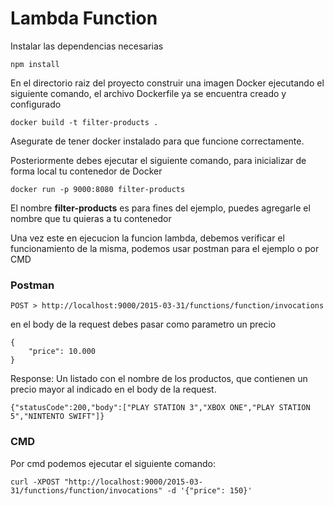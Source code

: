 # Lambda Function

Instalar las dependencias necesarias

```
npm install
```

En el directorio raiz del proyecto construir una imagen Docker ejecutando el siguiente comando, el archivo Dockerfile ya se encuentra creado y configurado
```
docker build -t filter-products .
```
Asegurate de tener docker instalado para que funcione correctamente.

Posteriormente debes ejecutar el siguiente comando, para inicializar de forma local tu contenedor de Docker
```
docker run -p 9000:8080 filter-products
```
El nombre **filter-products** es para fines del ejemplo, puedes agregarle el nombre que tu quieras a tu contenedor

Una vez este en ejecucion la funcion lambda, debemos verificar el funcionamiento de la misma, podemos usar postman para el ejemplo o por CMD
### Postman
```
POST > http://localhost:9000/2015-03-31/functions/function/invocations
```
en el body de la request debes pasar como parametro un precio
```
{
    "price": 10.000
}
```
Response:
Un listado con el nombre de los productos, que contienen un precio mayor al indicado en el body de la request.
```
{"statusCode":200,"body":["PLAY STATION 3","XBOX ONE","PLAY STATION 5","NINTENTO SWIFT"]}
```
### CMD

Por cmd podemos ejecutar el siguiente comando:
```
curl -XPOST "http://localhost:9000/2015-03-31/functions/function/invocations" -d '{"price": 150}'
```

